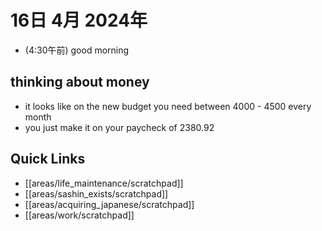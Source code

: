 # 16日 4月 2024年
- (4:30午前) good morning

## thinking about money
- it looks like on the new budget you need between 4000 - 4500 every month
- you just make it on your paycheck of 2380.92
 



## Quick Links
- [[areas/life_maintenance/scratchpad]]
- [[areas/sashin_exists/scratchpad]]
- [[areas/acquiring_japanese/scratchpad]]
- [[areas/work/scratchpad]]
